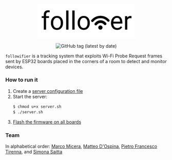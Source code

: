 <p align="center">
  <img src="frontend/paper/src/assets/img/followifier-logo.png" width="60%" alt="followifier logo">
</p>
<p align="center">
  <img alt="GitHub tag (latest by date)" src="https://img.shields.io/github/v/tag/marcomicera/followifier">
</p>

`followifier` is a tracking system that exploits Wi-Fi Probe Request frames sent by ESP32 boards placed in the corners of a room to detect and monitor devices.

### How to run it
1. Create a [server configuration file](core/server/README.md#configuration-file)
1. Start the server:
    ```bash
    $ chmod u+x server.sh
    $ ./server.sh
    ```
1. [Flash the firmware on all boards](board/followifier/README.md)

### Team

In alphabetical order: [Marco Micera](https://github.com/marcomicera), [Matteo D'Ospina](https://github.com/suprmat95), [Pietro Francesco Tirenna](https://github.com/madt1m), and [Simona Saitta](https://github.com/SelyBarguest)
